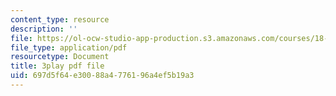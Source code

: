 ```yaml
---
content_type: resource
description: ''
file: https://ol-ocw-studio-app-production.s3.amazonaws.com/courses/18-01sc-single-variable-calculus-fall-2010/697d5f64e30088a4776196a4ef5b19a3_Pd2xP5zDsRw.pdf
file_type: application/pdf
resourcetype: Document
title: 3play pdf file
uid: 697d5f64-e300-88a4-7761-96a4ef5b19a3
---
```

